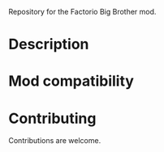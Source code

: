Repository for the Factorio Big Brother mod.

Description
===========

Mod compatibility
=================

Contributing
============
Contributions are welcome.
